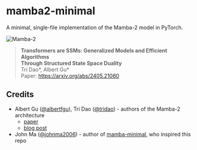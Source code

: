 # mamba2-minimal

A minimal, single-file implementation of the Mamba-2 model in PyTorch.

![Mamba-2](https://github.com/state-spaces/mamba/blob/f9dbb4fdb2705d71282e0db184d177c6375623f0/assets/ssd_algorithm.png)
> **Transformers are SSMs: Generalized Models and Efficient Algorithms**\
>     **Through Structured State Space Duality**\
> Tri Dao*, Albert Gu*\
> Paper: https://arxiv.org/abs/2405.21060

## Credits

* Albert Gu ([@albertfgu]), Tri Dao ([@tridao]) - authors of the Mamba-2 architecture
  * [paper]
  * [blog post]
* John Ma ([@johnma2006]) - author of [mamba-minimal], who inspired this repo


[@albertfgu]: https://github.com/albertfgu
[@tridao]: https://github.com/tridao
[paper]: https://arxiv.org/abs/2405.21060
[blog post]: https://tridao.me/blog/2024/mamba2-part1-model/
[@johnma2006]: https://github.com/johnma2006
[mamba-minimal]: https://github.com/johnma2006/mamba-minimal
